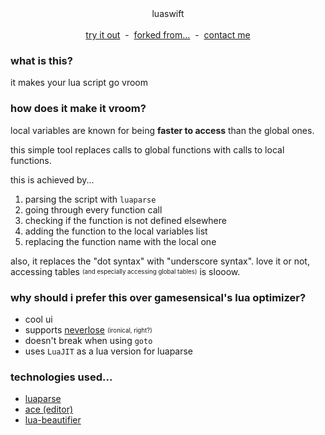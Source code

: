<div align='center'>
  luaswift
</div>

<br/>

<div align='center'>
  <a href='https://rjukankukan.github.io/luaswift'>try it out</a>
  <span>&nbsp;-&nbsp;</span>
  <a href='https://github.com/gamesensical/gamesensical.github.io'>forked from...</a>
  <span>&nbsp;-&nbsp;</span>
  <a href='https://t.me/run1t'>contact me</a>
</div>

### what is this?

it makes your lua script go vroom

### how does it make it vroom?

local variables are known for being **faster to access** than the global ones.

this simple tool replaces calls to global functions with calls to local functions.

this is achieved by...
1. parsing the script with `luaparse`
2. going through every function call
3. checking if the function is not defined elsewhere
4. adding the function to the local variables list
5. replacing the function name with the local one

also, it replaces the "dot syntax" with "underscore syntax". love it or not, accessing tables <sub><sup>(and especially accessing global tables)</sup></sub> is slooow.

### why should i prefer this over gamesensical's lua optimizer?

- cool ui
- supports [neverlose](neverlose.cc) <sub><sup>(ironical, right?)</sup></sub>
- doesn't break when using `goto`
- uses `LuaJIT` as a lua version for luaparse

### technologies used...
- [luaparse](https://github.com/oxyc/luaparse)
- [ace (editor)](https://github.com/ajaxorg/ace)
- [lua-beautifier](https://github.com/dptole/lua-beautifier)
